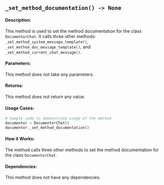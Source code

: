 ## `_set_method_documentation() -> None`

#### Description:
This method is used to set the method documentation for the class `DocumentorChat`. It calls three other methods: `_set_method_system_message_template()`, `_set_method_doc_message_template()`, and `_set_method_current_chat_message()`. 

#### Parameters:
This method does not take any parameters.

#### Returns:
This method does not return any value.

#### Usage Cases:

```python
# Sample code to demonstrate usage of the method
documentor = DocumentorChat()
documentor._set_method_documentation()
```

#### How it Works:
The method calls three other methods to set the method documentation for the class `DocumentorChat`. 

#### Dependencies:
This method does not have any dependencies.